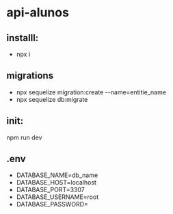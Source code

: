 # api-alunos

## installl:
- npx i

## migrations

- npx sequelize migration:create --name=entitie_name
- npx sequelize db:migrate

## init:
npm run dev

## .env

- DATABASE_NAME=db_name
- DATABASE_HOST=localhost
- DATABASE_PORT=3307
- DATABASE_USERNAME=root
- DATABASE_PASSWORD=


